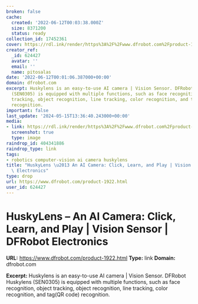 ```yaml
---
broken: false
cache:
  created: '2022-06-12T00:03:38.000Z'
  size: 8371200
  status: ready
collection_id: 17452361
cover: https://rdl.ink/render/https%3A%2F%2Fwww.dfrobot.com%2Fproduct-1922.html
creator_ref:
  _id: 624427
  avatar: ''
  email: ''
  name: pitosalas
date: '2022-06-12T00:01:06.387000+00:00'
domain: dfrobot.com
excerpt: Huskylens is an easy-to-use AI camera | Vision Sensor. DFRobot Huskylens
  (SEN0305) is equipped with multiple functions, such as face recognition, object
  tracking, object recognition, line tracking, color recognition, and tag(QR code)
  recognition.
important: false
last_update: '2024-05-15T13:36:40.243000+00:00'
media:
- link: https://rdl.ink/render/https%3A%2F%2Fwww.dfrobot.com%2Fproduct-1922.html
  screenshot: true
  type: image
raindrop_id: 404341886
raindrop_type: link
tags:
- robotics computer-vision ai camera huskylens
title: "HuskyLens \u2013 An AI Camera: Click, Learn, and Play | Vision Sensor | DFRobot\
  \ Electronics"
type: drop
url: https://www.dfrobot.com/product-1922.html
user_id: 624427
---
```


# HuskyLens – An AI Camera: Click, Learn, and Play | Vision Sensor | DFRobot Electronics

**URL:** https://www.dfrobot.com/product-1922.html
**Type:** link
**Domain:** dfrobot.com

**Excerpt:** Huskylens is an easy-to-use AI camera | Vision Sensor. DFRobot Huskylens (SEN0305) is equipped with multiple functions, such as face recognition, object tracking, object recognition, line tracking, color recognition, and tag(QR code) recognition.
